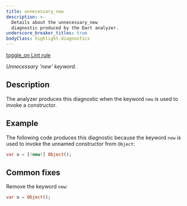 ```yaml
---
title: unnecessary_new
description: >-
  Details about the unnecessary_new
  diagnostic produced by the Dart analyzer.
underscore_breaker_titles: true
bodyClass: highlight-diagnostics
---
```


<div class="tags">
  <a class="tag-label"
      href="/tools/linter-rules/unnecessary_new"
      title="Learn about the lint rule that enables this diagnostic."
      aria-label="Learn about the lint rule that enables this diagnostic."
      target="_blank">
    <span class="material-symbols" aria-hidden="true">toggle_on</span>
    <span>Lint rule</span>
  </a>
</div>

_Unnecessary 'new' keyword._

## Description

The analyzer produces this diagnostic when the keyword `new` is used to
invoke a constructor.

## Example

The following code produces this diagnostic because the keyword `new` is
used to invoke the unnamed constructor from `Object`:

```dart
var o = [!new!] Object();
```

## Common fixes

Remove the keyword `new`:

```dart
var o = Object();
```
